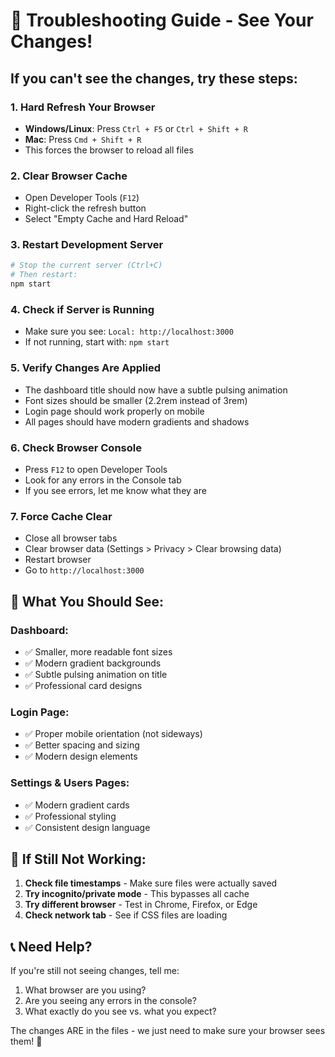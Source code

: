# 🔧 Troubleshooting Guide - See Your Changes!

## If you can't see the changes, try these steps:

### 1. **Hard Refresh Your Browser**
- **Windows/Linux**: Press `Ctrl + F5` or `Ctrl + Shift + R`
- **Mac**: Press `Cmd + Shift + R`
- This forces the browser to reload all files

### 2. **Clear Browser Cache**
- Open Developer Tools (`F12`)
- Right-click the refresh button
- Select "Empty Cache and Hard Reload"

### 3. **Restart Development Server**
```bash
# Stop the current server (Ctrl+C)
# Then restart:
npm start
```

### 4. **Check if Server is Running**
- Make sure you see: `Local: http://localhost:3000`
- If not running, start with: `npm start`

### 5. **Verify Changes Are Applied**
- The dashboard title should now have a subtle pulsing animation
- Font sizes should be smaller (2.2rem instead of 3rem)
- Login page should work properly on mobile
- All pages should have modern gradients and shadows

### 6. **Check Browser Console**
- Press `F12` to open Developer Tools
- Look for any errors in the Console tab
- If you see errors, let me know what they are

### 7. **Force Cache Clear**
- Close all browser tabs
- Clear browser data (Settings > Privacy > Clear browsing data)
- Restart browser
- Go to `http://localhost:3000`

## 🎯 What You Should See:

### Dashboard:
- ✅ Smaller, more readable font sizes
- ✅ Modern gradient backgrounds
- ✅ Subtle pulsing animation on title
- ✅ Professional card designs

### Login Page:
- ✅ Proper mobile orientation (not sideways)
- ✅ Better spacing and sizing
- ✅ Modern design elements

### Settings & Users Pages:
- ✅ Modern gradient cards
- ✅ Professional styling
- ✅ Consistent design language

## 🚨 If Still Not Working:

1. **Check file timestamps** - Make sure files were actually saved
2. **Try incognito/private mode** - This bypasses all cache
3. **Try different browser** - Test in Chrome, Firefox, or Edge
4. **Check network tab** - See if CSS files are loading

## 📞 Need Help?
If you're still not seeing changes, tell me:
1. What browser are you using?
2. Are you seeing any errors in the console?
3. What exactly do you see vs. what you expect?

The changes ARE in the files - we just need to make sure your browser sees them! 🎉

